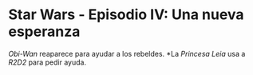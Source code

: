 # Star Wars - Episodio IV: Una nueva esperanza

*Obi-Wan* reaparece para ayudar a los rebeldes.
*La *Princesa Leia* usa a *R2D2* para pedir ayuda.
